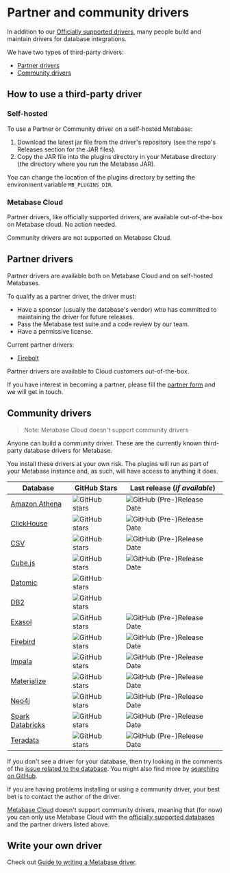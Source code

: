 # Partner and community drivers

In addition to our [Officially supported drivers](./administration-guide/01-managing-databases.md#officially-supported-databases), many people build and maintain drivers for database integrations.

We have two types of third-party drivers:

- [Partner drivers](#partner-drivers)
- [Community drivers](#community-drivers)

## How to use a third-party driver

### Self-hosted

To use a Partner or Community driver on a self-hosted Metabase:

1. Download the latest jar file from the driver's repository (see the repo's Releases section for the JAR files).
2. Copy the JAR file into the plugins directory in your Metabase directory (the directory where you run the Metabase JAR).

You can change the location of the plugins directory by setting the environment variable `MB_PLUGINS_DIR`.

### Metabase Cloud

Partner drivers, like officially supported drivers, are available out-of-the-box on Metabase cloud. No action needed.

Community drivers are not supported on Metabase Cloud.

## Partner drivers

Partner drivers are available both on Metabase Cloud and on self-hosted Metabases.

To qualify as a partner driver, the driver must:

- Have a sponsor (usually the database's vendor) who has committed to maintaining the driver for future releases.
- Pass the Metabase test suite and a code review by our team.
- Have a permissive license.

Current partner drivers:

- [Firebolt](https://github.com/firebolt-db/metabase-firebolt-driver)

Partner drivers are available to Cloud customers out-of-the-box.

If you have interest in becoming a partner, please fill the [partner form](https://www.metabase.com/partners/join/) and we will get in touch.

## Community drivers

> Note: Metabase Cloud doesn't support community drivers

Anyone can build a community driver. These are the currently known third-party database drivers for Metabase.

You install these drivers at your own risk. The plugins will run as part of your Metabase instance and, as such, will have access to anything it does.

| Database                                                                                | GitHub Stars                                                                                          | Last release (_if available_)                                                                                                 |
| --------------------------------------------------------------------------------------- | ----------------------------------------------------------------------------------------------------- | ----------------------------------------------------------------------------------------------------------------------------- |
| [Amazon Athena](https://github.com/dacort/metabase-athena-driver)                       | ![GitHub stars](https://img.shields.io/github/stars/dacort/metabase-athena-driver)                    | ![GitHub (Pre-)Release Date](https://img.shields.io/github/release-date-pre/dacort/metabase-athena-driver)                    |
| [ClickHouse](https://github.com/enqueue/metabase-clickhouse-driver)                     | ![GitHub stars](https://img.shields.io/github/stars/enqueue/metabase-clickhouse-driver)               | ![GitHub (Pre-)Release Date](https://img.shields.io/github/release-date-pre/enqueue/metabase-clickhouse-driver)               |
| [CSV](https://github.com/Markenson/csv-metabase-driver)                                 | ![GitHub stars](https://img.shields.io/github/stars/Markenson/csv-metabase-driver)                    | ![GitHub (Pre-)Release Date](https://img.shields.io/github/release-date-pre/Markenson/csv-metabase-driver)                    |
| [Cube.js](https://github.com/lili-data/metabase-cubejs-driver)                          | ![GitHub stars](https://img.shields.io/github/stars/lili-data/metabase-cubejs-driver)                 | ![GitHub (Pre-)Release Date](https://img.shields.io/github/release-date-pre/lili-data/metabase-cubejs-driver)                 |
| [Datomic](https://github.com/lambdaisland/metabase-datomic)                             | ![GitHub stars](https://img.shields.io/github/stars/lambdaisland/metabase-datomic)                    |                                                                                                                               |
| [DB2](https://github.com/dludwig-jrt/metabase-db2-driver)                               | ![GitHub stars](https://img.shields.io/github/stars/dludwig-jrt/metabase-db2-driver)                  |                                                                                                                               |
| [Exasol](https://github.com/exasol/metabase-driver)                                     | ![GitHub stars](https://img.shields.io/github/stars/exasol/metabase-driver)                           | ![GitHub (Pre-)Release Date](https://img.shields.io/github/release-date-pre/exasol/metabase-driver)                           |
| [Firebird](https://github.com/evosec/metabase-firebird-driver)                          | ![GitHub stars](https://img.shields.io/github/stars/evosec/metabase-firebird-driver)                  | ![GitHub (Pre-)Release Date](https://img.shields.io/github/release-date-pre/evosec/metabase-firebird-driver)                  |
| [Impala](https://github.com/brenoae/metabase-impala-driver)                             | ![GitHub stars](https://img.shields.io/github/stars/brenoae/metabase-impala-driver)                   | ![GitHub (Pre-)Release Date](https://img.shields.io/github/release-date-pre/brenoae/metabase-impala-driver)                   |
| [Materialize](https://github.com/MaterializeInc/metabase-materialize-driver)            | ![GitHub stars](https://img.shields.io/github/stars/MaterializeInc/metabase-materialize-driver)       | ![GitHub (Pre-)Release Date](https://img.shields.io/github/release-date-pre/MaterializeInc/metabase-materialize-driver)       |
| [Neo4j](https://github.com/bbenzikry/metabase-neo4j-driver)                             | ![GitHub stars](https://img.shields.io/github/stars/bbenzikry/metabase-neo4j-driver)                  | ![GitHub (Pre-)Release Date](https://img.shields.io/github/release-date-pre/bbenzikry/metabase-neo4j-driver)                  |
| [Spark Databricks](https://github.com/fhsgoncalves/metabase-sparksql-databricks-driver) | ![GitHub stars](https://img.shields.io/github/stars/fhsgoncalves/metabase-sparksql-databricks-driver) | ![GitHub (Pre-)Release Date](https://img.shields.io/github/release-date-pre/fhsgoncalves/metabase-sparksql-databricks-driver) |
| [Teradata](https://github.com/swisscom-bigdata/metabase-teradata-driver)                | ![GitHub stars](https://img.shields.io/github/stars/swisscom-bigdata/metabase-teradata-driver)        | ![GitHub (Pre-)Release Date](https://img.shields.io/github/release-date-pre/swisscom-bigdata/metabase-teradata-driver)        |

If you don't see a driver for your database, then try looking in the comments of the [issue related to the database](https://github.com/metabase/metabase/labels/Database%2F). You might also find more by [searching on GitHub](https://github.com/search?q=metabase+driver).

If you are having problems installing or using a community driver, your best bet is to contact the author of the driver.

[Metabase Cloud](https://www.metabase.com/start/hosted/) doesn't support community drivers, meaning that (for now) you can only use Metabase Cloud with the [officially supported databases](#officially-supported-databases) and the partner drivers listed above.

## Write your own driver

Check out [Guide to writing a Metabase driver](./developers-guide/drivers/start.md).
